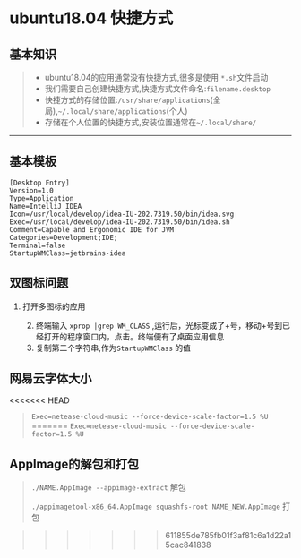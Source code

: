 # ubuntu18.04 快捷方式

## 基本知识

> * ubuntu18.04的应用通常没有快捷方式,很多是使用 `*.sh`文件启动
> * 我们需要自己创建快捷方式,快捷方式文件命名:`filename.desktop`
> * 快捷方式的存储位置:`/usr/share/applications`(全局),`~/.local/share/applications`(个人)
> * 存储在个人位置的快捷方式,安装位置通常在`~/.local/share/`

---

## 基本模板

```Shell
[Desktop Entry]
Version=1.0
Type=Application
Name=IntelliJ IDEA
Icon=/usr/local/develop/idea-IU-202.7319.50/bin/idea.svg
Exec=/usr/local/develop/idea-IU-202.7319.50/bin/idea.sh
Comment=Capable and Ergonomic IDE for JVM
Categories=Development;IDE;
Terminal=false
StartupWMClass=jetbrains-idea
```

## 双图标问题

1. 打开多图标的应用

 	2. 终端输入 `xprop |grep WM_CLASS` ,运行后，光标变成了+号，移动+号到已经打开的程序窗口内，点击。终端便有了桌面应用信息
 	3. 复制第二个字符串,作为`StartupWMClass` 的值

## 网易云字体大小

<<<<<<< HEAD
> `Exec=netease-cloud-music --force-device-scale-factor=1.5 %U`
=======
> `Exec=netease-cloud-music --force-device-scale-factor=1.5 %U`

##  AppImage的解包和打包

> `./NAME.AppImage --appimage-extract` 解包
>
> `./appimagetool-x86_64.AppImage squashfs-root NAME_NEW.AppImage` 打包

>>>>>>> 611855de785fb01f3af81c6a1d22a15cac841838
